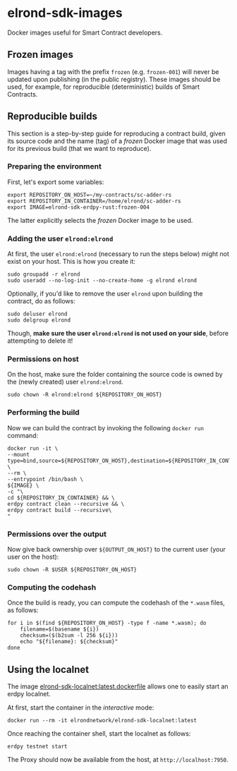 # elrond-sdk-images

Docker images useful for Smart Contract developers.

## Frozen images

Images having a tag with the prefix `frozen` (e.g. `frozen-001`) will never be updated upon publishing (in the public registry). These images should be used, for example, for reproducible (deterministic) builds of Smart Contracts.

## Reproducible builds

This section is a step-by-step guide for reproducing a contract build, given its source code and the name (tag) of a _frozen_ Docker image that was used for its previous build (that we want to reproduce).

### Preparing the environment

First, let's export some variables:

```
export REPOSITORY_ON_HOST=~/my-contracts/sc-adder-rs
export REPOSITORY_IN_CONTAINER=/home/elrond/sc-adder-rs
export IMAGE=elrond-sdk-erdpy-rust:frozen-004
```

The latter explicitly selects the _frozen_ Docker image to be used.

### Adding the user `elrond:elrond`

At first, the user `elrond:elrond` (necessary to run the steps below) might not exist on your host. This is how you create it:

```
sudo groupadd -r elrond
sudo useradd --no-log-init --no-create-home -g elrond elrond
```

Optionally, if you'd like to remove the user `elrond` upon building the contract, do as follows:

```
sudo deluser elrond
sudo delgroup elrond
```

Though, **make sure the user `elrond:elrond` is not used on your side**, before attempting to delete it!

### Permissions on host

On the host, make sure the folder containing the source code is owned by the (newly created) user `elrond:elrond`.

```
sudo chown -R elrond:elrond ${REPOSITORY_ON_HOST}
```

### Performing the build

Now we can build the contract by invoking the following `docker run` command:

```
docker run -it \
--mount type=bind,source=${REPOSITORY_ON_HOST},destination=${REPOSITORY_IN_CONTAINER} \
--rm \
--entrypoint /bin/bash \
${IMAGE} \
-c "\
cd ${REPOSITORY_IN_CONTAINER} && \
erdpy contract clean --recursive && \
erdpy contract build --recursive\
"

```

### Permissions over the output

Now give back ownership over `${OUTPUT_ON_HOST}` to the current user (your user on the host):

```
sudo chown -R $USER ${REPOSITORY_ON_HOST}
```

### Computing the codehash

Once the build is ready, you can compute the codehash of the `*.wasm` files, as follows:

```
for i in $(find ${REPOSITORY_ON_HOST} -type f -name *.wasm); do
    filename=$(basename ${i})
    checksum=($(b2sum -l 256 ${i}))
    echo "${filename}: ${checksum}"
done
```

## Using the localnet

The image [elrond-sdk-localnet:latest.dockerfile](https://hub.docker.com/r/elrondnetwork/elrond-sdk-localnet) allows one to easily start an erdpy localnet.

At first, start the container in the _interactive_ mode:

```
docker run --rm -it elrondnetwork/elrond-sdk-localnet:latest
```

Once reaching the container shell, start the localnet as follows:

```
erdpy testnet start
```

The Proxy should now be available from the host, at `http://localhost:7950`.
